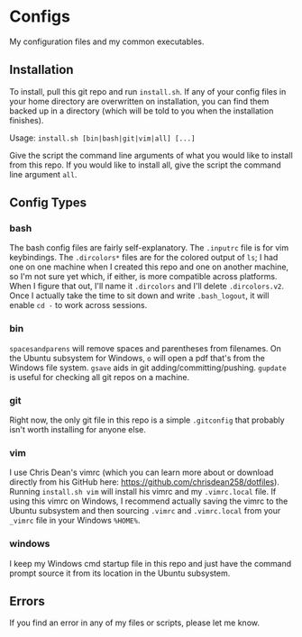 # Configs
My configuration files and my common executables.

## Installation
To install, pull this git repo and run `install.sh`. If any of your config files in your home directory are overwritten on installation, you can find them backed up in a directory (which will be told to you when the installation finishes).

Usage: `install.sh [bin|bash|git|vim|all] [...]`

Give the script the command line arguments of what you would like to install from this repo. If you would like to install all, give the script the command line argument `all`.

## Config Types

### bash
The bash config files are fairly self-explanatory. The `.inputrc` file is for vim keybindings. The `.dircolors*` files are for the colored output of `ls`; I had one on one machine when I created this repo and one on another machine, so I'm not sure yet which, if either, is more compatible across platforms. When I figure that out, I'll name it `.dircolors` and I'll delete `.dircolors.v2`. Once I actually take the time to sit down and write `.bash_logout`, it will enable `cd -` to work across sessions.

### bin
`spacesandparens` will remove spaces and parentheses from filenames. On the Ubuntu subsystem for Windows, `o` will open a pdf that's from the Windows file system. `gsave` aids in git adding/committing/pushing. `gupdate` is useful for checking all git repos on a machine.

### git
Right now, the only git file in this repo is a simple `.gitconfig` that probably isn't worth installing for anyone else.

### vim
I use Chris Dean's vimrc (which you can learn more about or download directly from his GitHub here: <https://github.com/chrisdean258/dotfiles>). Running `install.sh vim` will install his vimrc and my `.vimrc.local` file. If using this vimrc on Windows, I recommend actually saving the vimrc to the Ubuntu subsystem and then sourcing `.vimrc` and `.vimrc.local` from your `_vimrc` file in your Windows `%HOME%`.

### windows
I keep my Windows cmd startup file in this repo and just have the command prompt source it from its location in the Ubuntu subsystem.

## Errors
If you find an error in any of my files or scripts, please let me know.
